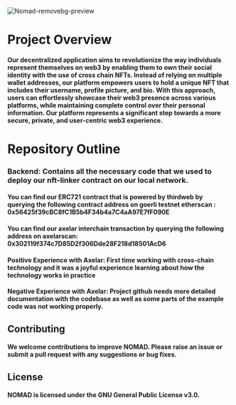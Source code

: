 ![Nomad-removebg-preview](https://user-images.githubusercontent.com/100380634/229355887-3e95dd89-144f-4612-a4fd-44475efbbf38.png)

# Project Overview

#### Our decentralized application aims to revolutionize the way individuals represent themselves on web3 by enabling them to own their social identity with the use of cross chain NFTs. Instead of relying on multiple wallet addresses, our platform empowers users to hold a unique NFT that includes their username, profile picture, and bio. With this approach, users can effortlessly showcase their web3 presence across various platforms, while maintaining complete control over their personal information. Our platform represents a significant step towards a more secure, private, and user-centric web3 experience.

# Repository Outline

### Backend: Contains all the necessary code that we used to deploy our nft-linker contract on our local network.

#### You can find our ERC721 contract that is powered by thirdweb by querying the following contract address on goerli testnet etherscan : 0x56425f39cBC8fC1B5b4F34b4a7C4aA97E7fF090E

#### You can find our axelar interchain transaction by querying the following address on axelarscan: 0x302119f374c7D85D2f306Dde28F218d18501AcD6 

#### Positive Experience with Axelar: First time working with cross-chain technology and it was a joyful experience learning about how the technology works in practice

#### Negative Experience with Axelar: Project github needs more detailed documentation with the codebase as well as some parts of the example code was not working properly.

## Contributing
#### We welcome contributions to improve NOMAD. Please raise an issue or submit a pull request with any suggestions or bug fixes.

## License
#### NOMAD is licensed under the GNU General Public License v3.0.
